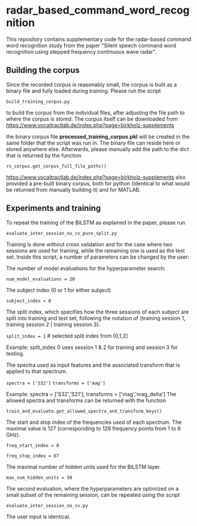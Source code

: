# radar_based_command_word_recognition
This repository contains supplementary code for the radar-based command word recognition study from the paper 
"Silent speech command word recognition using stepped frequency continuous wave radar".

## Building the corpus

Since the recorded corpus is reasonably small, the corpus is built as a binary file
and fully loaded during training. Please run the script

  `build_training_corpus.py`  

to build the corpus from the individual files, after adjusting the file path to 
where the corpus is stored. 
The corpus itself can be downloaded from
https://www.vocaltractlab.de/index.php?page=birkholz-supplements

the binary corpus file **processed_training_corpus.pkl** will be created in the
same folder that the script was run in. The binary file can reside here or
stored anywhere else.
Afterwards, please manually add the path to the dict that is returned by the function

  `rs_corpus.get_corpus_full_file_paths()`

https://www.vocaltractlab.de/index.php?page=birkholz-supplements also provided
a pre-built binary corpus, both for python (identical to what would be returned
from manually building it) and for MATLAB.

## Experiments and training

To repeat the training of the BiLSTM as explained in the paper, please run

  `evaluate_inter_session_no_cv_pure_split.py`

Training is done without cross validation and for the case where two sessions
are used for training, while the remaining one is used as the test set.
Inside this script, a number of parameters can be changed by the user:

The number of model evaluations for the hyperparameter search:

`num_model_evaluations = 20` 

The subject index (0 or 1 for either subject)

`subject_index = 0` 

The split index, which specifies how the three sessions of each subject
are split into training and test set, following the notation of
{training session 1, training session 2 | training session 3}.

`split_index = 1` # selected split index from [0,1,2]

Example: split_index 0 uses session 1 & 2 for training and session 3 for testing.

The spectra used as input features and the associated transform that is applied
to that spectrum.

`spectra = ['S32']`
`transforms = ['mag']`

Example: spectra = ['S32','S21'], transforms = ['mag','mag_delta']
The allowed spectra and transforms can be returned with the function

`train_and_evaluate.get_allowed_spectra_and_transform_keys()`

The start and stop index of the frequencies used of each spectrum.
The maximal value is 127 (corresponding to 128 frequency points from 1 to 6 GHz).

`freq_start_index = 0`

`freq_stop_index = 67`

The maximal number of hidden units used for the BiLSTM layer.

`max_num_hidden_units = 50`

The second evaluation, where the hyperparameters are optimized on a small subset
of the remaining session, can be repeated using the script

  `evaluate_inter_session_no_cv.py`

The user input is identical.

